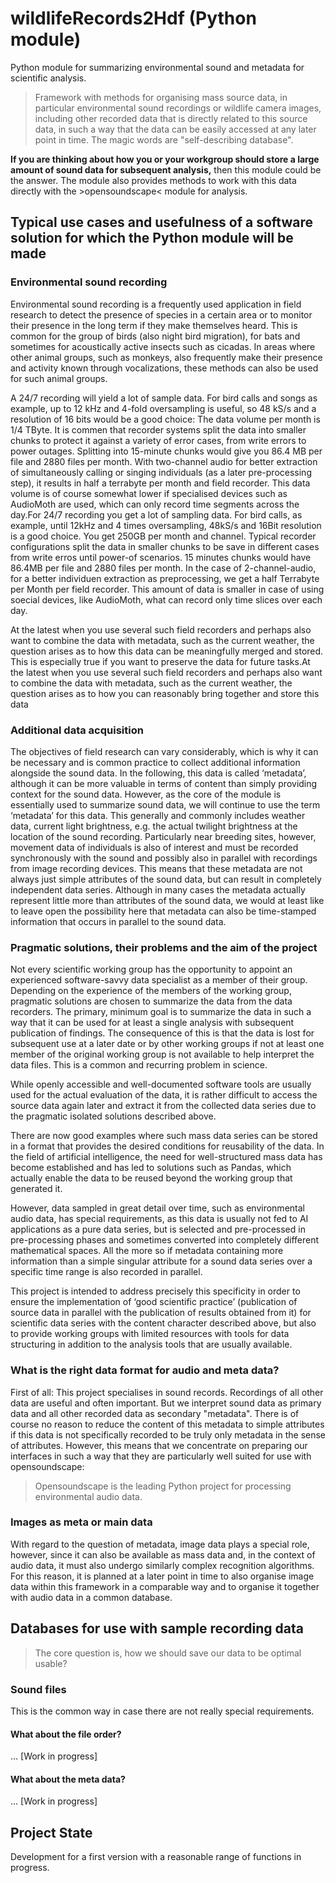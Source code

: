 # wildlifeRecords2Hdf (Python module)

Python module for summarizing environmental sound and metadata for scientific analysis.

> Framework with methods for organising mass source data, in particular environmental sound recordings or wildlife camera images, including other recorded data that is directly related to this source data, in such a way that the data can be easily accessed at any later point in time. The magic words are "self-describing database".

**If you are thinking about how you or your workgroup should store a large amount of sound data for subsequent analysis,** then this module could be the answer. The module also provides methods to work with this data directly with the >opensoundscape< module for analysis.

## Typical use cases and usefulness of a software solution for which the Python module will be made

### Environmental sound recording

Environmental sound recording is a frequently used application in field research to detect the presence of species in a certain area or to monitor their presence in the long term if they make themselves heard. This is common for the group of birds (also night bird migration), for bats and sometimes for acoustically active insects such as cicadas. In areas where other animal groups, such as monkeys, also frequently make their presence and activity known through vocalizations, these methods can also be used for such animal groups.

A 24/7 recording will yield a lot of sample data. For bird calls and songs as example, up to 12 kHz and 4-fold oversampling is useful, so 48 kS/s and a resolution of 16 bits would be a good choice: The data volume per month is 1/4 TByte. It is commen that recorder systems split the data into smaller chunks to protect it against a variety of error cases, from write errors to power outages. Splitting into 15-minute chunks would give you 86.4 MB per file and 2880 files per month. With two-channel audio for better extraction of simultaneously calling or singing individuals (as a later pre-processing step), it results in half a terrabyte per month and field recorder. This data volume is of course somewhat lower if specialised devices such as AudioMoth are used, which can only record time segments across the day.For 24/7 recording you get a lot of sampling data. For bird calls, as example, until 12kHz and 4 times oversampling, 48kS/s and 16Bit resolution is a good choice. You get 250GB per month and channel. Typical recorder configurations split the data in smaller chunks to be save in different cases from write erros until power-of scenarios. 15 minutes chunks would have 86.4MB per file and 2880 files per month. In the case of 2-channel-audio, for a better individuen extraction as preprocessing, we get a half Terrabyte per Month per field recorder. This amount of data is smaller in case of using soecial devices, like AudioMoth, what can record only time slices over each day.

At the latest when you use several such field recorders and perhaps also want to combine the data with metadata, such as the current weather, the question arises as to how this data can be meaningfully merged and stored. This is especially true if you want to preserve the data for future tasks.At the latest when you use several such field recorders and perhaps also want to combine the data with metadata, such as the current weather, the question arises as to how you can reasonably bring together and store this data

### Additional data acquisition

The objectives of field research can vary considerably, which is why it can be necessary and is common practice to collect additional information alongside the sound data. In the following, this data is called ‘metadata’, although it can be more valuable in terms of content than simply providing context for the sound data. However, as the core of the module is essentially used to summarize sound data, we will continue to use the term ‘metadata’ for this data. This generally and commonly includes weather data, current light brightness, e.g. the actual twilight brightness at the location of the sound recording. Particularly near breeding sites, however, movement data of individuals is also of interest and must be recorded synchronously with the sound and possibly also in parallel with recordings from image recording devices. This means that these metadata are not always just simple attributes of the sound data, but can result in completely independent data series. Although in many cases the metadata actually represent little more than attributes of the sound data, we would at least like to leave open the possibility here that metadata can also be time-stamped information that occurs in parallel to the sound data.

### Pragmatic solutions, their problems and the aim of the project

Not every scientific working group has the opportunity to appoint an experienced software-savvy data specialist as a member of their group. Depending on the experience of the members of the working group, pragmatic solutions are chosen to summarize the data from the data recorders. The primary, minimum goal is to summarize the data in such a way that it can be used for at least a single analysis with subsequent publication of findings. The consequence of this is that the data is lost for subsequent use at a later date or by other working groups if not at least one member of the original working group is not available to help interpret the data files. This is a common and recurring problem in science.

While openly accessible and well-documented software tools are usually used for the actual evaluation of the data, it is rather difficult to access the source data again later and extract it from the collected data series due to the pragmatic isolated solutions described above.

There are now good examples where such mass data series can be stored in a format that provides the desired conditions for reusability of the data. In the field of artificial intelligence, the need for well-structured mass data has become established and has led to solutions such as Pandas, which actually enable the data to be reused beyond the working group that generated it.

However, data sampled in great detail over time, such as environmental audio data, has special requirements, as this data is usually not fed to AI applications as a pure data series, but is selected and pre-processed in pre-processing phases and sometimes converted into completely different mathematical spaces. All the more so if metadata containing more information than a simple singular attribute for a sound data series over a specific time range is also recorded in parallel.

This project is intended to address precisely this specificity in order to ensure the implementation of ‘good scientific practice’ (publication of source data in parallel with the publication of results obtained from it) for scientific data series with the content character described above, but also to provide working groups with limited resources with tools for data structuring in addition to the analysis tools that are usually available.

### What is the right data format for audio and meta data?

First of all: This project specialises in sound records. Recordings of all other data are useful and often important. But we interpret sound data as primary data and all other recorded data as secondary "metadata". There is of course no reason to reduce the content of this metadata to simple attributes if this data is not specifically recorded to be truly only metadata in the sense of attributes. However, this means that we concentrate on preparing our interfaces in such a way that they are particularly well suited for use with opensoundscape:

> Opensoundscape is the leading Python project for processing environmental audio data.

### Images as meta or main data

With regard to the question of metadata, image data plays a special role, however, since it can also be available as mass data and, in the context of audio data, it must also undergo similarly complex recognition algorithms. For this reason, it is planned at a later point in time to also organise image data within this framework in a comparable way and to organise it together with audio data in a common database.

## Databases for use with sample recording data

> The core question is, how we should save our data to be optimal usable?

### Sound files

This is the common way in case there are not really special requirements.

#### What about the file order?

... [Work in progress]

#### What about the meta data?

... [Work in progress]

## Project State

Development for a first version with a reasonable range of functions in progress.
